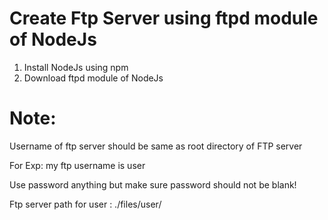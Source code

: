 Create Ftp Server using ftpd module of NodeJs
=============================================

1. Install NodeJs using npm
2. Download ftpd module of NodeJs

Note:
=====
Username of ftp server should be same as root directory of FTP server

For Exp: my ftp username is user

Use password anything but make sure password should not be blank!

Ftp server path for user : ./files/user/
